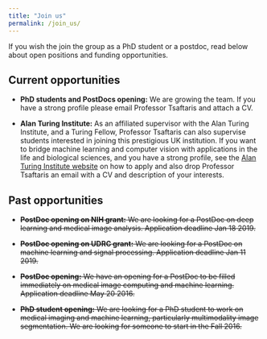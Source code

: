 ```yaml
---
title: "Join us"
permalink: /join_us/
---
```

If you wish the join the group as a PhD student or a postdoc, read below about
open positions and funding opportunities.

## Current opportunities

* **PhD students and PostDocs opening:** We are growing the team. If you have a
  strong profile please email Professor Tsaftaris and attach a CV.

* **Alan Turing Institute:** As an affiliated supervisor with the Alan Turing
  Institute, and a Turing Fellow, Professor Tsaftaris can also supervise
  students interested in joining this prestigious UK institution. If you want to
  bridge machine learning and computer vision with applications in the life and
  biological sciences, and you have a strong profile, see the
  [Alan Turing Institute website](https://turing.ac.uk) on how to apply and also
  drop Professor Tsaftaris an email with a CV and description of your interests.

## Past opportunities

* ~~**PostDoc opening on NIH grant:** We are looking for a PostDoc on deep
  learning and medical image analysis. Application deadline Jan 18 2019.~~

* ~~**PostDoc opening on UDRC grant:** We are looking for a PostDoc on machine
  learning and signal processing. Application deadline Jan 11 2019.~~
    
* ~~**PostDoc opening:** We have an opening for a PostDoc to be filled
  immediately on medical image computing and machine learning. Application
  deadline May 20 2016.~~

* ~~**PhD student opening:** We are looking for a PhD student to work on medical
  imaging and machine learning, particularly multimodality image segmentation.
  We are looking for someone to start in the Fall 2016.~~
